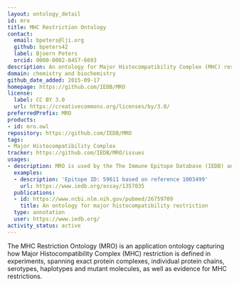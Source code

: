 ```yaml
---
layout: ontology_detail
id: mro
title: MHC Restriction Ontology
contact:
  email: bpeters@lji.org
  github: bpeters42
  label: Bjoern Peters
  orcid: 0000-0002-8457-6693
description: An ontology for Major Histocompatibility Complex (MHC) restriction in experiments
domain: chemistry and biochemistry
github_date_added: 2015-09-17
homepage: https://github.com/IEDB/MRO
license:
  label: CC BY 3.0
  url: https://creativecommons.org/licenses/by/3.0/
preferredPrefix: MRO
products:
- id: mro.owl
repository: https://github.com/IEDB/MRO
tags:
- Major Histocompatibility Complex
tracker: https://github.com/IEDB/MRO/issues
usages:
- description: MRO is used by the The Immune Epitope Database (IEDB) annotations
  examples:
  - description: 'Epitope ID: 59611 based on reference 1003499'
    url: https://www.iedb.org/assay/1357035
  publications:
  - id: https://www.ncbi.nlm.nih.gov/pubmed/26759709
    title: An ontology for major histocompatibility restriction
  type: annotation
  user: https://www.iedb.org/
activity_status: active
---
```


The MHC Restriction Ontology (MRO) is an application ontology capturing how Major Histocompatibility Complex (MHC) restriction is defined in experiments, spanning exact protein complexes, individual protein chains, serotypes, haplotypes and mutant molecules, as well as evidence for MHC restrictions.
